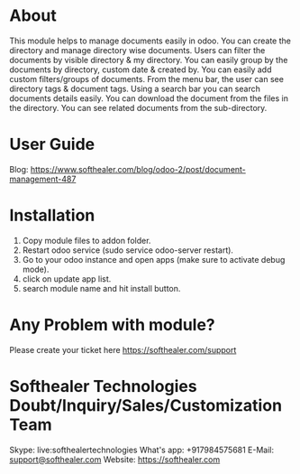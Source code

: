 About
============
This module helps to manage documents easily in odoo. You can create the directory and manage directory wise documents. Users can filter the documents by visible directory & my directory. You can easily group by the documents by directory, custom date & created by. You can easily add custom filters/groups of documents. From the menu bar, the user can see directory tags & document tags. Using a search bar you can search documents details easily. You can download the document from the files in the directory. You can see related documents from the sub-directory.

User Guide
============
Blog: https://www.softhealer.com/blog/odoo-2/post/document-management-487


Installation
============
1) Copy module files to addon folder.
2) Restart odoo service (sudo service odoo-server restart).
3) Go to your odoo instance and open apps (make sure to activate debug mode).
4) click on update app list.
5) search module name and hit install button.

Any Problem with module?
=====================================
Please create your ticket here https://softhealer.com/support

Softhealer Technologies Doubt/Inquiry/Sales/Customization Team
=====================================
Skype: live:softhealertechnologies
What's app: +917984575681
E-Mail: support@softhealer.com
Website: https://softhealer.com

